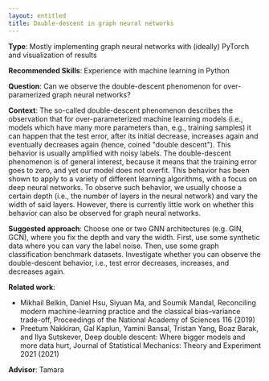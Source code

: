 ```yaml
---
layout: entitled
title: Double-descent in graph neural networks
---
```


**Type**: Mostly implementing graph neural networks with (ideally) PyTorch and visualization of results

**Recommended Skills**: Experience with machine learning in Python

**Question**: Can we observe the double-descent phenomenon for over-paramerized graph neural networks?

**Context**: The so-called double-descent phenomenon describes the observation that for over-parameterized machine learning models (i.e., models which have many more parameters than, e.g., training samples) it can happen that the test error, after its initial decrease, increases again and eventually decreases again (hence, coined "double descent"). This behavior is usually amplified with noisy labels. The double-descent phenomenon is of general interest, because it means that the training error goes to zero, and yet our model does not overfit. This behavior has been shown to apply to a variety of different learning algorithms, with a focus on deep neural networks. To observe such behavior, we usually choose a certain depth (i.e., the number of layers in the neural network) and vary the width of said layers. However, there is currently little work on whether this behavior can also be observed for graph neural networks.

**Suggested approach**: Choose one or two GNN architectures (e.g. GIN, GCN), where you fix the depth and vary the width. First, use some synthetic data where you can vary the label noise. Then, use some graph classification benchmark datasets. Investigate whether you can observe the double-descent behavior, i.e., test error decreases, increases, and decreases again.

**Related work**:
- Mikhail Belkin, Daniel Hsu, Siyuan Ma, and Soumik Mandal, Reconciling modern machine-learning practice and the classical bias–variance trade-off, Proceedings of the National Academy of Sciences 116 (2019)
- Preetum Nakkiran, Gal Kaplun, Yamini Bansal, Tristan Yang, Boaz Barak, and Ilya Sutskever, Deep double descent: Where bigger models and more data hurt, Journal of Statistical Mechanics: Theory and Experiment 2021 (2021)

**Advisor**: Tamara

